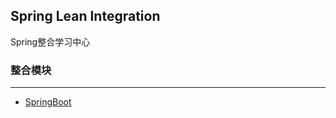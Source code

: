 Spring Lean Integration
---

Spring整合学习中心

### 整合模块
---

- [SpringBoot](spring-learn-integration-springboot/README.md)

